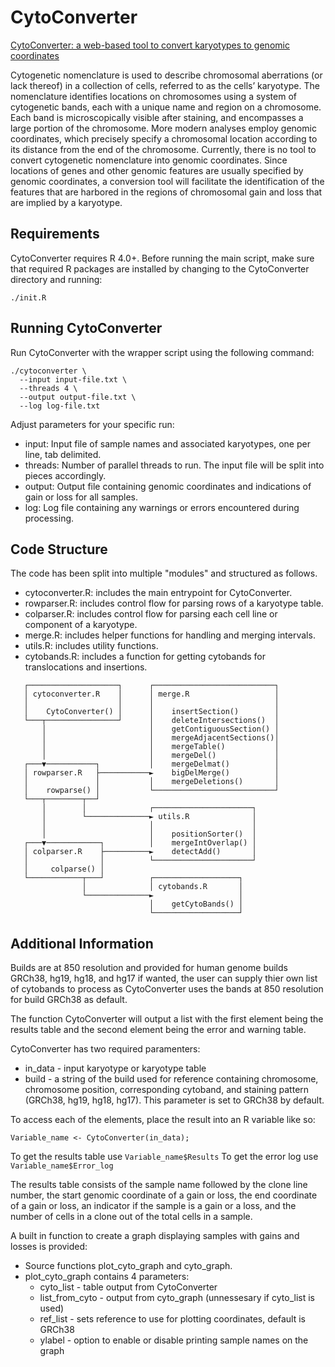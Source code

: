 # CytoConverter

[CytoConverter: a web-based tool to convert karyotypes to genomic coordinates](https://bmcbioinformatics.biomedcentral.com/articles/10.1186/s12859-019-3062-4)

Cytogenetic nomenclature is used to describe chromosomal aberrations (or lack thereof) in a collection of cells, referred to as the cells’ karyotype. The nomenclature identifies locations on chromosomes using a system of cytogenetic bands, each with a unique name and region on a chromosome. Each band is microscopically visible after staining, and encompasses a large portion of the chromosome. More modern analyses employ genomic coordinates, which precisely specify a chromosomal location according to its distance from the end of the chromosome. Currently, there is no tool to convert cytogenetic nomenclature into genomic coordinates. Since locations of genes and other genomic features are usually specified by genomic coordinates, a conversion tool will facilitate the identification of the features that are harbored in the regions of chromosomal gain and loss that are implied by a karyotype.

## Requirements

CytoConverter requires R 4.0+. Before running the main script, make sure that required R packages
are installed by changing to the CytoConverter directory and running:

```
./init.R
```

## Running CytoConverter

Run CytoConverter with the wrapper script using the following command:

```
./cytoconverter \
  --input input-file.txt \
  --threads 4 \
  --output output-file.txt \
  --log log-file.txt
```

Adjust parameters for your specific run:

- input: Input file of sample names and associated karyotypes, one per line, tab delimited.
- threads: Number of parallel threads to run. The input file will be split into pieces accordingly.
- output: Output file containing genomic coordinates and indications of gain or loss for all samples.
- log: Log file containing any warnings or errors encountered during processing.


## Code Structure

The code has been split into multiple "modules" and structured as follows.

- cytoconverter.R: includes the main entrypoint for CytoConverter. 
- rowparser.R: includes control flow for parsing rows of a karyotype table.
- colparser.R: includes control flow for parsing each cell line or component of a karyotype. 
- merge.R: includes helper functions for handling and merging intervals.
- utils.R: includes utility functions.  
- cytobands.R: includes a function for getting cytobands for translocations and insertions.  


```
   ┌────────────────────┐      ┌───────────────────────────┐
   │ cytoconverter.R    │      │ merge.R                   │
   │                    │      │                           │
   │    CytoConverter() │      │    insertSection()        │
   └───┬────────────────┘      │    deleteIntersections()  │
       │                       │    getContiguousSection() │
       │                       │    mergeAdjacentSections()│
       │                       │    mergeTable()           │
       │                       │    mergeDel()             │
   ┌───▼───────────┐           │    mergeDelmat()          │
   │ rowparser.R   ├───────────►    bigDelMerge()          │
   │               │           │    mergeDeletions()       │
   │    rowparse() │           └───────────────────────────┘
   └───┬────────┬──┘
       │        │              ┌──────────────────────┐
       │        └──────────────► utils.R              │
       │                       │                      │
       │                       │    positionSorter()  │
   ┌───▼────────────┐          │    mergeIntOverlap() │
   │ colparser.R    ├──────────►    detectAdd()       │
   │                │          └──────────────────────┘
   │     colparse() │
   └────────────┬───┘          ┌───────────────────┐
                │              │ cytobands.R       │
                └──────────────►                   │
                               │    getCytoBands() │
                               └───────────────────┘
```

## Additional Information

Builds are at 850 resolution and provided for human genome builds GRCh38, hg19, hg18, and hg17
if wanted, the user can supply thier own list of cytobands to process as CytoConverter uses the 
bands at 850 resolution for build GRCh38 as default.

The function CytoConverter will output a list with the first element being the results table and 
the second element being the error and warning table. 

CytoConverter has two required paramenters:

- in_data - input karyotype or karyotype table
- build - a string of the build used for reference containing chromosome, chromosome position,
corresponding cytoband, and staining pattern (GRCh38, hg19, hg18, hg17). This parameter is set to
GRCh38 by default.

To access each of the elements, place the result into an R variable like so:

```
Variable_name <- CytoConverter(in_data);
```

To get the results table use ```Variable_name$Results```
To get the error log use ```Variable_name$Error_log```

The results table consists of the sample name followed by the clone line number, the start genomic
coordinate of a gain or loss, the end coordinate of a gain or loss, an indicator if the sample is a
gain or a loss, and the number of cells in a clone out of the total cells in a sample.

A built in function to create a graph displaying samples with gains and losses is provided:

- Source functions plot_cyto_graph and cyto_graph. 
- plot_cyto_graph contains 4 parameters:
  - cyto_list - table output from CytoConverter
  - list_from_cyto - output from cyto_graph (unnessesary if cyto_list is used)
  - ref_list - sets reference to use for plotting coordinates, default is GRCh38
  - ylabel - option to enable or disable printing sample names on the graph

